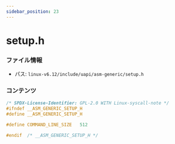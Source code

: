 ```yaml
---
sidebar_position: 23
---
```

# setup.h

### ファイル情報

- パス: `linux-v6.12/include/uapi/asm-generic/setup.h`

### コンテンツ

```h
/* SPDX-License-Identifier: GPL-2.0 WITH Linux-syscall-note */
#ifndef __ASM_GENERIC_SETUP_H
#define __ASM_GENERIC_SETUP_H

#define COMMAND_LINE_SIZE	512

#endif	/* __ASM_GENERIC_SETUP_H */

```
